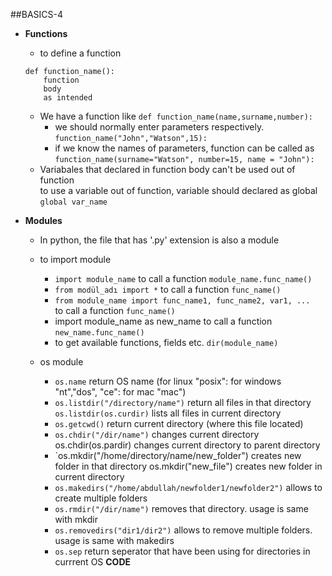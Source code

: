 ##BASICS-4
* **Functions**
	* to define a function 
	```
	def function_name():
		function
		body
		as intended
	```
	* We have a function like `def function_name(name,surname,number):`
		* we should normally enter parameters respectively. `function_name("John","Watson",15):`
		* if we know the names of parameters, function can be called as    
			`function_name(surname="Watson", number=15, name = "John"):`   
	* Variabales that declared in function body can't be used out of function   
		to use a variable out of function, variable should declared as global `global var_name`
    

* **Modules**
	* In python, the file that has '.py' extension is also a module
	 
	* to import module
		* `import module_name`
			to call a function `module_name.func_name()` 
		* `from modül_adı import *`	
			to call a function `func_name()`
		* `from module_name import func_name1, func_name2, var1, ...`    
			to call a function `func_name()`
		* import module_name as new_name
			to call a function `new_name.func_name()`
		* to get available functions, fields etc. `dir(module_name)`   

	* os module
		* `os.name` return OS name (for linux "posix": for windows "nt","dos", "ce": for mac "mac") 
		* `os.listdir("/directory/name")` return all files in that directory
			`os.listdir(os.curdir)` lists all files in current directory
		* `os.getcwd()` return current directory (where this file located)
		* `os.chdir("/dir/name")` changes current directory
			os.chdir(os.pardir) changes current directory to parent directory
		* `os.mkdir("/home/directory/name/new_folder") creates new folder in that directory
			os.mkdir("new_file") creates new folder in current directory
		* `os.makedirs("/home/abdullah/newfolder1/newfolder2")` allows to create multiple folders
 		* `os.rmdir("/dir/name")` removes that directory. usage is same with mkdir   
 		* `os.removedirs("dir1/dir2")` allows to remove multiple folders. usage is same with makedirs
		* `os.sep` return seperator that have been using for directories in currrent OS 
**CODE**
```
```